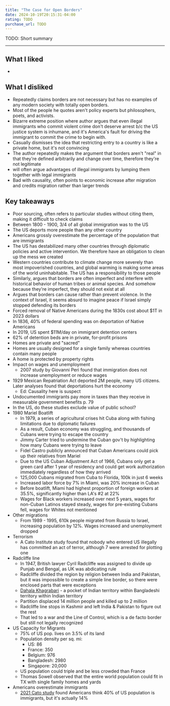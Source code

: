 ```yaml
---
title: "The Case for Open Borders"
date: 2024-10-19T20:15:31-04:00
rating: TODO
purchase_url: TODO
---
```


TODO: Short summary

<!--more-->

---

## What I liked

-

## What I disliked

- Repeatedly claims borders are not necessary but has no examples of any modern society with totally open borders.
- Most of the people he quotes aren't policy experts but philosophers, poets, and activists.
- Bizarre extreme position where author argues that even illegal immigrants who commit violent crime don't deserve arrest b/c the US justice system is inhumane, and it's America's fault for driving the immigrant to commit the crime to begin with.
- Casually dismisses the idea that restricting entry to a country is like a private home, but it's not convincing
- The author repeatedly makes the argument that borders aren't "real" in that they're defined arbitrarily and change over time, therefore they're not legitimate
- will often argue advantages of illegal immigrants by lumping them together with legal immigrants
- Bad with causality, often points to economic increase after migration and credits migration rather than larger trends

## Key takeaways

- Poor sourcing, often refers to particular studies without citing them, making it difficult to check claims
- Between 1800 - 1900, 3/4 of all global immigration was to the US
- The US deports more people than any other country
- Americans grossly overestimate the percentage of the population that are immigrants
- The US has destabilized many other countries through diplomatic policies and active intervention. We therefore have an obligation to clean up the mess we created
- Western countries contribute to climate change more severely than most impoverished countries, and global warming is making some areas of the world uninhabitable. The US has a responsibility to those people
- Similarly, argues that borders are often imperfect and interfere with historical behavior of human tribes or animal species. And somehow because they're imperfect, they should not exist at all
- Argues that borders can cause rather than prevent violence. In the context of Israel, it seems absurd to imagine peace if Israel simply stopped defending its borders
- Forced removal of Native Americans during the 1830s cost about $1T in 2023 dollars
- In 1836, 40% of federal spending was on deportation of Native Americans
- In 2019, US spent $11M/day on immigrant detention centers
- 62% of detention beds are in private, for-profit prisons
- Homes are private and "sacred"
- Homes are usually designed for a single family whereas countries contain many people
- A home is protected by property rights
- Impact on wages and unemployment
  - 2007 study by Giovanni Peri found that immigration does not increase unemployment or reduce wages
- 1929 Mexican Repatriation Act deported 2M people, many US citizens. Later analyses found that deportations hurt the economy
  - Ed: Causality here is suspect
- Undocumented immigrants pay more in taxes than they receive in measurable government benefits p. 79
- In the US, do these studies exclude value of public school?
- 1980 Mariel Boatlift
  - In 1979, a series of agricultural crises hit Cuba along with fishing limitations due to diplomatic failures
  - As a result, Cuban economy was struggling, and thousands of Cubans were trying to escape the country
  - Jimmy Carter tried to undermine the Cuban gov't by highlighting how many Cubans were trying to leave
  - Fidel Castro publicly announced that Cuban Americans could pick up their relatives from Mariel
  - Due to the US Cuban Adjustment Act of 1966, Cubans only get a green card after 1 year of residency and could get work authorization immediately regardless of how they arrived
  - 125,000 Cubans migrated from Cuba to Florida, 100k in just 6 weeks
  - Increased labor force by 7% in Miami, was 20% increase in Cuban
  - Before boatlift, Miami had highest proportion of foreign workers at 35.5%, significantly higher than LA's #2 at 22%
  - Wages for Black workers increased over next 5 years, wages for non-Cuban Latinos stayed steady, wages for pre-existing Cubans fell, wages for Whites not mentioned
- Other migrations
  - From 1989 - 1995, 610k people migrated from Russia to Israel, increasing population by 12%. Wages increased and unemployment dropped
- Terrorism
  - A Cato Institute study found that nobody who entered US illegally has committed an act of terror, although 7 were arrested for plotting one
- Radcliffe line
  - In 1947, British lawyer Cyril Radcliffe was assigned to divide up Punjab and Bengal, as UK was abdicating rule
  - Radcliffe divided the region by religion between India and Pakistan, but it was impossible to create a simple line border, so there were enclosed parts that were exceptions
  - [Dahala Khagrabari](https://en.wikipedia.org/wiki/Dahala_Khagrabari) - a pocket of Indian territory within Bangladeshi territory within Indian territory
  - Partition displaced 14 million people and killed up to 2 million
  - Radcliffe line stops in Kashmir and left India & Pakistan to figure out the rest
  - That led to a war and the Line of Control, which is a de facto border but still not legally recognized
- US Capacity for Migrants
  - 75% of US pop. lives on 3.5% of its land
  - Population density per sq. mi:
    - US: 86
    - France: 350
    - Belgium: 976
    - Bangladesh: 2980
    - Singapore: 20,000
  - US population could triple and be less crowded than France
  - Thomas Sowell observed that the entire world population could fit in TX with single family homes and yards
- Americans overestimate immigrants
  - [2021 Cato study](https://www.cato.org/survey-reports/e-pluribus-unum-findings-cato-institute-2021-immigration-identity-national-survey) found Americans think 40% of US population is immigrants, but it's actually 14%
